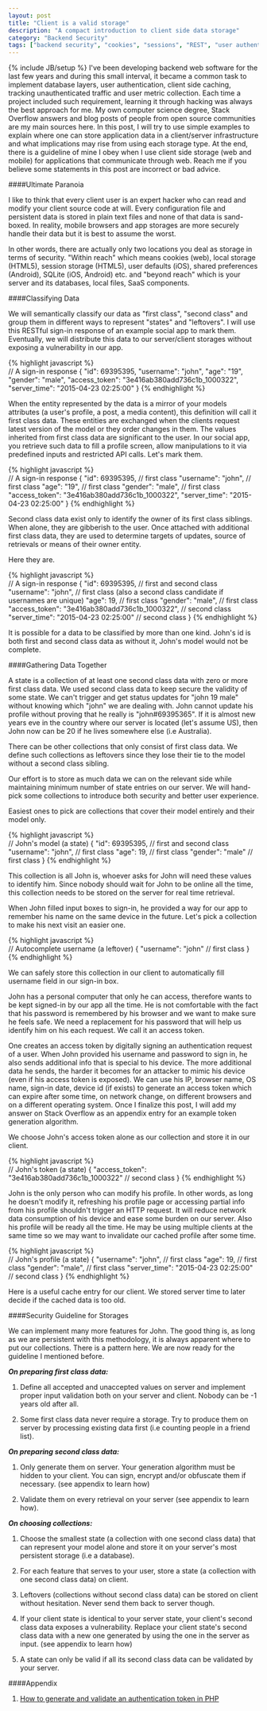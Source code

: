 ```yaml
---
layout: post
title: "Client is a valid storage"
description: "A compact introduction to client side data storage"
category: "Backend Security"
tags: ["backend security", "cookies", "sessions", "REST", "user authentication"]
---
```

{% include JB/setup %}
I've been developing backend web software for the last few years and during this small interval, it became a common task to implement database layers, user authentication, client side caching, tracking unauthenticated traffic and user metric collection. Each time a project included such requirement, learning it through hacking was always the best approach for me. My own computer science degree, Stack Overflow answers and blog posts of people from open source communities are my main sources here. In this post, I will try to use simple examples to explain where one can store application data in a client/server infrastructure and what implications may rise from using each storage type. At the end, there is a guideline of mine I obey when I use client side storage (web and mobile) for applications that communicate through web. Reach me if you believe some statements in this post are incorrect or bad advice.
 
####Ultimate Paranoia

I like to think that every client user is an expert hacker who can read and modify your client source code at will. Every configuration file and persistent data is stored in plain text files and none of that data is sand-boxed. In reality, mobile browsers and app storages are more securely handle their data but it is best to assume the worst. 

In other words, there are actually only two locations you deal as storage in terms of security. "Within reach" which means cookies (web), local storage (HTML5), session storage (HTML5), user defaults (iOS), shared preferences (Android), SQLite (iOS, Android) etc. and "beyond reach" which is your server and its databases, local files, SaaS components. 

####Classifying Data

We will semantically classify our data as "first class", "second class" and group them in different ways to represent "states" and "leftovers". I will use this RESTful sign-in response of an example social app to mark them. Eventually, we will distribute this data to our server/client storages without exposing a vulnerability in our app.

{% highlight javascript %}  
// A sign-in response
{
    "id": 69395395,
    "username": "john",
    "age": "19",
    "gender": "male",
    "access_token": "3e416ab380add736c1b_1000322",
    "server_time": "2015-04-23 02:25:00"
}
{% endhighlight %}

When the entity represented by the data is a mirror of your models attributes (a user's profile, a post, a media content), this definition will call it first class data. These entities are exchanged when the clients request latest version of the model or they order changes in them. The values inherited from first class data are significant to the user. In our social app, you retrieve such data to fill a profile screen, allow manipulations to it via predefined inputs and restricted API calls. Let's mark them.

{% highlight javascript %}  
// A sign-in response
{
    "id": 69395395,                                 // first class
    "username": "john",                             // first class
    "age": "19",                                    // first class
    "gender": "male",                               // first class
    "access_token": "3e416ab380add736c1b_1000322",
    "server_time": "2015-04-23 02:25:00"
}
{% endhighlight %}

Second class data exist only to identify the owner of its first class siblings. When alone, they are gibberish to the user. Once attached with additional first class data, they are used to determine targets of updates, source of retrievals or means of their owner entity.

Here they are.

{% highlight javascript %}  
// A sign-in response
{
    "id": 69395395,                                 // first and second class
    "username": "john",                             // first class (also a second class candidate if usernames are unique)
    "age": 19,                                      // first class
    "gender": "male",                               // first class
    "access_token": "3e416ab380add736c1b_1000322",  // second class
    "server_time": "2015-04-23 02:25:00"            // second class
}
{% endhighlight %}

It is possible for a data to be classified by more than one kind. John's id is both first and second class data as without it, John's model would not be complete.

####Gathering Data Together

A state is a collection of at least one second class data with zero or more first class data. We used second class data to keep secure the validity of some state. We can't trigger and get status updates for "john 19 male" without knowing which "john" we are dealing with. John cannot update his profile without proving that he really is "john#69395365". If it is almost new years eve in the country where our server is located (let's assume US), then John now can be 20 if he lives somewhere else (i.e Australia).

There can be other collections that only consist of first class data. We define such collections as leftovers since they lose their tie to the model without a second class sibling. 

Our effort is to store as much data we can on the relevant side while maintaining minimum number of state entries on our server. We will hand-pick some collections to introduce both security and better user experience. 

Easiest ones to pick are collections that cover their model entirely and their model only. 

{% highlight javascript %}  
// John's model (a state)
{
    "id": 69395395,         // first and second class
    "username": "john",     // first class
    "age": 19,              // first class
    "gender": "male"        // first class
}
{% endhighlight %}

This collection is all John is, whoever asks for John will need these values to identify him. Since nobody should wait for John to be online all the time, this collection needs to be stored on the server for real time retrieval.

When John filled input boxes to sign-in, he provided a way for our app to remember his name on the same device in the future. Let's pick a collection to make his next visit an easier one.

{% highlight javascript %}  
// Autocomplete username (a leftover)
{
    "username": "john"      // first class
}
{% endhighlight %}

We can safely store this collection in our client to automatically fill username field in our sign-in box.

John has a personal computer that only he can access, therefore wants to be kept signed-in by our app all the time. He is not comfortable with the fact that his password is remembered by his browser and we want to make sure he feels safe. We need a replacement for his password that will help us identify him on his each request. We call it an access token. 

One creates an access token by digitally signing an authentication request of a user. When John provided his username and password to sign in, he also sends additional info that is special to his device. The more additional data he sends, the harder it becomes for an attacker to mimic his device (even if his access token is exposed). We can use his IP, browser name, OS name, sign-in date, device id (if exists) to generate an access token which can expire after some time, on network change, on different browsers and on a different operating system. Once I finalize this post, I will add my answer on Stack Overflow as an appendix entry for an example token generation algorithm.

We choose John's access token alone as our collection and store it in our client.

{% highlight javascript %}  
// John's token (a state)
{
    "access_token": "3e416ab380add736c1b_1000322"       // second class
}
{% endhighlight %}

John is the only person who can modify his profile. In other words, as long he doesn't modify it, refreshing his profile page or accessing partial info from his profile shouldn't trigger an HTTP request. It will reduce network data consumption of his device and ease some burden on our server. Also his profile will be ready all the time. He may be using multiple clients at the same time so we may want to invalidate our cached profile after some time.

{% highlight javascript %}  
// John's profile (a state)
{
    "username": "john",                                 // first class
    "age": 19,                                          // first class
    "gender": "male",                                   // first class
    "server_time": "2015-04-23 02:25:00"                // second class
}
{% endhighlight %}

Here is a useful cache entry for our client. We stored server time to later decide if the cached data is too old.

####Security Guideline for Storages

We can implement many more features for John. The good thing is, as long as we are persistent with this methodology, it is always apparent where to put our collections. There is a pattern here. We are now ready for the guideline I mentioned before.

***On preparing first class data:***

1. Define all accepted and unaccepted values on server and implement proper input validation both on your server and client. Nobody can be -1 years old after all.

2. Some first class data never require a storage. Try to produce them on server by processing existing data first (i.e counting people in a friend list).

***On preparing second class data:***

1. Only generate them on server. Your generation algorithm must be hidden to your client. You can sign, encrypt and/or obfuscate them if necessary. (see appendix to learn how)

2. Validate them on every retrieval on your server (see appendix to learn how).

***On choosing collections:***

1. Choose the smallest state (a collection with one second class data) that can represent your model alone and store it on your server's most persistent storage (i.e a database).

2. For each feature that serves to your user, store a state (a collection with one second class data) on client.

3. Leftovers (collections without second class data) can be stored on client without hesitation. Never send them back to server though.

4. If your client state is identical to your server state, your client's second class data exposes a vulnerability. Replace your client state's second class data with a new one generated by using the one in the server as input. (see appendix to learn how)

5. A state can only be valid if all its second class data can be validated by your server.

####Appendix

1. [How to generate and validate an authentication token in PHP](https://stackoverflow.com/questions/29387710/ionic-ngcookies-php-authentication-how-secure-can-it-be/29411089#29411089)
